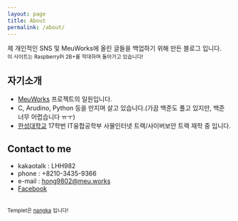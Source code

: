 ```yaml
---
layout: page
title: About
permalink: /about/
---
```


제 개인적인 SNS 및 MeuWorks에 올린 글들을 백업하기 위해 만든 블로그 입니다.<br>
<sub>이 사이트는 RaspberryPi 2B+를 학대하며 돌아가고 있습니다!</sub><br>

## 자기소개
* <a href="https://meu.works">MeuWorks</a> 프로젝트의 일원입니다.
* C, Arudino, Python 등을 만지며 살고 있습니다.(가끔 백준도 풀고 있지만, 백준 너무 어렵습니다 ㅠㅜ)
* <a href="http://hansung.ac.kr">한성대학교</a> 17학번 IT융합공학부 사물인터넷 트랙/사이버보안 트랙 재학 중 입니다.

## Contact to me
* kakaotalk : LHH982
* phone : +8210-3435-9366
* e-mail : hong9802@meu.works
* <a href="https://www.facebook.com/profile.php?id=100009731914467">Facebook</a>
<br>
<sub>Templet은 <a href="https://github.com/rmsubekti/nangka">nangka</a> 입니다!